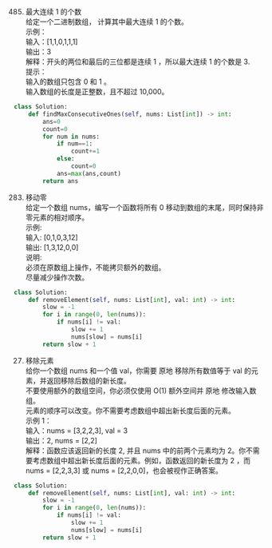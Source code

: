 485. 最大连续 1 的个数  
给定一个二进制数组， 计算其中最大连续 1 的个数。  
示例：  
输入：[1,1,0,1,1,1]  
输出：3  
解释：开头的两位和最后的三位都是连续 1 ，所以最大连续 1 的个数是 3.  
提示：  
输入的数组只包含 0 和 1 。  
输入数组的长度是正整数，且不超过 10,000。  
```python
class Solution:
    def findMaxConsecutiveOnes(self, nums: List[int]) -> int:
        ans=0
        count=0
        for num in nums:
            if num==1:
                count+=1
            else:
                count=0
            ans=max(ans,count)
        return ans
```     
283. 移动零  
给定一个数组 nums，编写一个函数将所有 0 移动到数组的末尾，同时保持非零元素的相对顺序。  
示例:  
输入: [0,1,0,3,12]  
输出: [1,3,12,0,0]  
说明:  
必须在原数组上操作，不能拷贝额外的数组。  
尽量减少操作次数。  
```python
class Solution:
    def removeElement(self, nums: List[int], val: int) -> int:
        slow = -1
        for i in range(0, len(nums)):
            if nums[i] != val:
                slow += 1
                nums[slow] = nums[i]
        return slow + 1
```     
27. 移除元素  
给你一个数组 nums 和一个值 val，你需要 原地 移除所有数值等于 val 的元素，并返回移除后数组的新长度。  
不要使用额外的数组空间，你必须仅使用 O(1) 额外空间并 原地 修改输入数组。  
元素的顺序可以改变。你不需要考虑数组中超出新长度后面的元素。  
示例 1：  
输入：nums = [3,2,2,3], val = 3  
输出：2, nums = [2,2]  
解释：函数应该返回新的长度 2, 并且 nums 中的前两个元素均为 2。你不需要考虑数组中超出新长度后面的元素。例如，函数返回的新长度为 2 ，而 nums = [2,2,3,3] 或 nums = [2,2,0,0]，也会被视作正确答案。  
```python
class Solution:
    def removeElement(self, nums: List[int], val: int) -> int:
        slow = -1
        for i in range(0, len(nums)):
            if nums[i] != val:
                slow += 1
                nums[slow] = nums[i]
        return slow + 1
```
